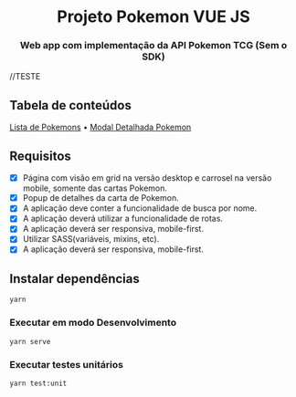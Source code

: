 <h1 align="center">Projeto Pokemon VUE JS</h1>
<h3 align="center">Web app com implementação da API Pokemon TCG (Sem o SDK)</h1>

//TESTE

## Tabela de conteúdos
<p>
 <a href="https://github.com/Guiscar1712/Pokemon/blob/main/src/components/ListPokemon.vue">Lista de Pokemons</a> •
 <a href="https://github.com/Guiscar1712/Pokemon/blob/main/src/components/PopupPokemon.vue">Modal Detalhada Pokemon</a>
</p>

## Requisitos 

- [x] Página com visão em grid na versão desktop e carrosel na versão mobile, somente das cartas Pokemon.
- [x] Popup de detalhes da carta de Pokemon.
- [x] A aplicação deve conter a funcionalidade de busca por nome.
- [x] A aplicação deverá utilizar a funcionalidade de rotas.
- [x] A aplicação deverá ser responsiva, mobile-first.
- [x] Utilizar SASS(variáveis, mixins, etc).
- [x] A aplicação deverá ser responsiva, mobile-first.

## Instalar dependências
```
yarn
```

### Executar em modo Desenvolvimento
```
yarn serve
```

### Executar testes unitários
```
yarn test:unit
```
